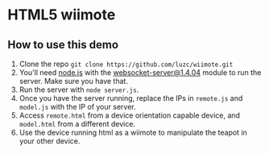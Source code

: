 # HTML5 wiimote

## How to use this demo

1. Clone the repo `git clone https://github.com/luzc/wiimote.git`
2. You'll need [node.js](http://nodejs.org/) with the websocket-server@1.4.04 module to run the server. Make sure you have that.
3. Run the server with `node server.js`.
4. Once you have the server running, replace the IPs in `remote.js` and `model.js` with the IP of your server.
5. Access `remote.html` from a device orientation capable device, and `model.html` from a different device. 
6. Use the device running html as a wiimote to manipulate the teapot in your other device.
